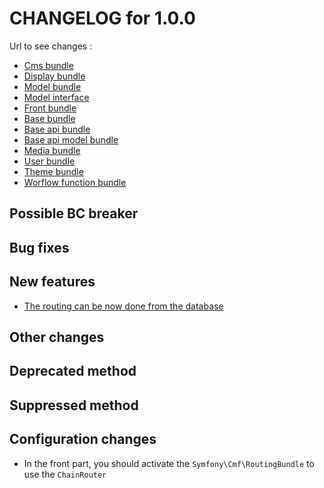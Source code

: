 # CHANGELOG for 1.0.0

Url to see changes : 

 - [Cms bundle](https://github.com/open-orchestra/open-orchestra-cms-bundle/compare/v1.0.0-RC2...v1.0.0)
 - [Display bundle](https://github.com/open-orchestra/open-orchestra-display-bundle/compare/v1.0.0-RC2...v1.0.0)
 - [Model bundle](https://github.com/open-orchestra/open-orchestra-model-bundle/compare/v1.0.0-RC2...v1.0.0)
 - [Model interface](https://github.com/open-orchestra/open-orchestra-model-interface/compare/v1.0.0-RC2...v1.0.0)
 - [Front bundle](https://github.com/open-orchestra/open-orchestra-front-bundle/compare/v1.0.0-RC2...v1.0.0)
 - [Base bundle](https://github.com/open-orchestra/open-orchestra-base-bundle/compare/v1.0.0-RC2...v1.0.0)
 - [Base api bundle](https://github.com/open-orchestra/open-orchestra-base-api-bundle/compare/v1.0.0-RC2...v1.0.0)
 - [Base api model bundle](https://github.com/open-orchestra/open-orchestra-base-api-mongo-model-bundle/compare/v1.0.0-RC2...v1.0.0)
 - [Media bundle](https://github.com/open-orchestra/open-orchestra-media-bundle/compare/v1.0.0-RC2...v1.0.0)
 - [User bundle](https://github.com/open-orchestra/open-orchestra-user-bundle/compare/v1.0.0-RC2...v1.0.0)
 - [Theme bundle](https://github.com/open-orchestra/open-orchestra-theme-bundle/compare/v1.0.0-RC2...v1.0.0)
 - [Worflow function bundle](https://github.com/open-orchestra/open-orchestra-worflow-function-bundle/compare/v1.0.0-RC2...v1.0.0)

## Possible BC breaker
  
## Bug fixes

## New features

 - [The routing can be now done from the database](https://trello.com/c/fMWCiGF8/1352-8-perf-etq-u-le-routing-est-resolu-par-tokens)
 
## Other changes

## Deprecated method

## Suppressed method

## Configuration changes

 - In the front part, you should activate the `Symfony\Cmf\RoutingBundle` to use the `ChainRouter`

